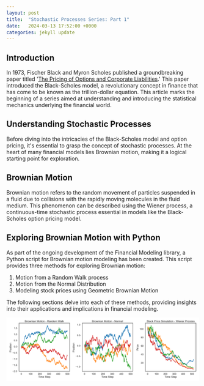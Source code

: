 ```yaml
---
layout: post
title:  "Stochastic Processes Series: Part 1"
date:   2024-03-13 17:52:00 +0000
categories: jekyll update
---
```


## Introduction

In 1973, Fischer Black and Myron Scholes published a groundbreaking paper titled '[The Pricing of Options and Corporate Liabilities][Pricing-Of-Options].' This paper introduced the Black-Scholes model, a revolutionary concept in finance that has come to be known as the trillion-dollar equation. This article marks the beginning of a series aimed at understanding and introducing the statistical mechanics underlying the financial world.

## Understanding Stochastic Processes

Before diving into the intricacies of the Black-Scholes model and option pricing, it's essential to grasp the concept of stochastic processes. At the heart of many financial models lies Brownian motion, making it a logical starting point for exploration.

## Brownian Motion

Brownian motion refers to the random movement of particles suspended in a fluid due to collisions with the rapidly moving molecules in the fluid medium. This phenomenon can be described using the Wiener process, a continuous-time stochastic process essential in models like the Black-Scholes option pricing model.

## Exploring Brownian Motion with Python

As part of the ongoing development of the Financial Modeling library, a Python script for Brownian motion modeling has been created. This script provides three methods for exploring Brownian motion:
1. Motion from a Random Walk process
2. Motion from the Normal Distribution
3. Modeling stock prices using Geometric Brownian Motion

The following sections delve into each of these methods, providing insights into their applications and implications in financial modeling.

![Brownian Motion](../images/BrownianMotion.png)


[Pricing-Of-Options]: https://www.worldscientific.com/doi/epdf/10.1142/9789814759588_0001
